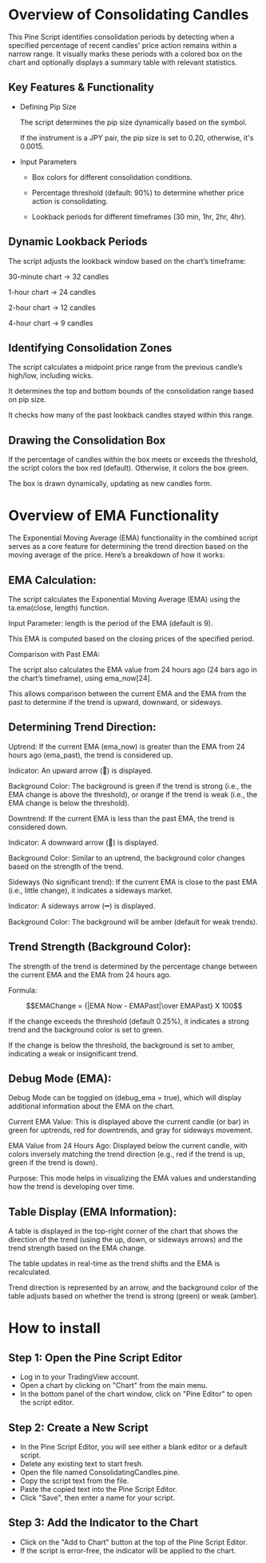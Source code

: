 # Overview of Consolidating Candles

This Pine Script identifies consolidation periods by detecting when a specified percentage of recent candles' price action remains within a narrow range. It visually marks these periods with a colored box on the chart and optionally displays a summary table with relevant statistics.

## Key Features & Functionality
- Defining Pip Size
 
    The script determines the pip size dynamically based on the symbol.

    If the instrument is a JPY pair, the pip size is set to 0.20, otherwise, it's 0.0015.

- Input Parameters
  
  - Box colors for different consolidation conditions.

  - Percentage threshold (default: 90%) to determine whether price action is consolidating.

  - Lookback periods for different timeframes (30 min, 1hr, 2hr, 4hr).

## Dynamic Lookback Periods
The script adjusts the lookback window based on the chart’s timeframe:

30-minute chart → 32 candles

1-hour chart → 24 candles

2-hour chart → 12 candles

4-hour chart → 9 candles

## Identifying Consolidation Zones
The script calculates a midpoint price range from the previous candle’s high/low, including wicks.

It determines the top and bottom bounds of the consolidation range based on pip size.

It checks how many of the past lookback candles stayed within this range.

## Drawing the Consolidation Box
If the percentage of candles within the box meets or exceeds the threshold, the script colors the box red (default). Otherwise, it colors the box green.

The box is drawn dynamically, updating as new candles form.

# Overview of EMA Functionality
The Exponential Moving Average (EMA) functionality in the combined script serves as a core feature for determining the trend direction based on the moving average of the price. Here’s a breakdown of how it works:

## EMA Calculation:
The script calculates the Exponential Moving Average (EMA) using the ta.ema(close, length) function.

Input Parameter: length is the period of the EMA (default is 9).

This EMA is computed based on the closing prices of the specified period.

Comparison with Past EMA:

The script also calculates the EMA value from 24 hours ago (24 bars ago in the chart’s timeframe), using ema_now[24].

This allows comparison between the current EMA and the EMA from the past to determine if the trend is upward, downward, or sideways.

## Determining Trend Direction:
Uptrend: If the current EMA (ema_now) is greater than the EMA from 24 hours ago (ema_past), the trend is considered up.

Indicator: An upward arrow (🔼) is displayed.

Background Color: The background is green if the trend is strong (i.e., the EMA change is above the threshold), or orange if the trend is weak (i.e., the EMA change is below the threshold).

Downtrend: If the current EMA is less than the past EMA, the trend is considered down.

Indicator: A downward arrow (🔽) is displayed.

Background Color: Similar to an uptrend, the background color changes based on the strength of the trend.

Sideways (No significant trend): If the current EMA is close to the past EMA (i.e., little change), it indicates a sideways market.

Indicator: A sideways arrow (➖) is displayed.

Background Color: The background will be amber (default for weak trends).

## Trend Strength (Background Color):
The strength of the trend is determined by the percentage change between the current EMA and the EMA from 24 hours ago.

Formula:

$$EMAChange = {|EMA Now - EMAPast|\over EMAPast} X 100$$

If the change exceeds the threshold (default 0.25%), it indicates a strong trend and the background color is set to green.

If the change is below the threshold, the background is set to amber, indicating a weak or insignificant trend.

## Debug Mode (EMA):
Debug Mode can be toggled on (debug_ema = true), which will display additional information about the EMA on the chart.

Current EMA Value: This is displayed above the current candle (or bar) in green for uptrends, red for downtrends, and gray for sideways movement.

EMA Value from 24 Hours Ago: Displayed below the current candle, with colors inversely matching the trend direction (e.g., red if the trend is up, green if the trend is down).

Purpose: This mode helps in visualizing the EMA values and understanding how the trend is developing over time.

## Table Display (EMA Information):
A table is displayed in the top-right corner of the chart that shows the direction of the trend (using the up, down, or sideways arrows) and the trend strength based on the EMA change.

The table updates in real-time as the trend shifts and the EMA is recalculated.

Trend direction is represented by an arrow, and the background color of the table adjusts based on whether the trend is strong (green) or weak (amber).



# How to install 

## Step 1: Open the Pine Script Editor

- Log in to your TradingView account.
- Open a chart by clicking on "Chart" from the main menu.
- In the bottom panel of the chart window, click on "Pine Editor" to open the script editor.

## Step 2: Create a New Script

- In the Pine Script Editor, you will see either a blank editor or a default script.
- Delete any existing text to start fresh.
- Open the file named ConsolidatingCandles.pine.
- Copy the script text from the file.
- Paste the copied text into the Pine Script Editor.
- Click "Save", then enter a name for your script.

## Step 3: Add the Indicator to the Chart

- Click on the "Add to Chart" button at the top of the Pine Script Editor.
- If the script is error-free, the indicator will be applied to the chart.

  
